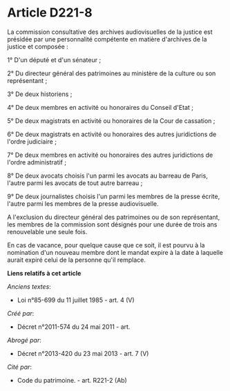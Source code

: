 # Article D221-8

La commission consultative des archives audiovisuelles de la justice est présidée par une personnalité compétente en matière
d'archives de la justice et composée :

1° D'un député et d'un sénateur ;

2° Du directeur général des patrimoines au ministère de la culture ou son représentant ;

3° De deux historiens ;

4° De deux membres en activité ou honoraires du Conseil d'Etat ;

5° De deux magistrats en activité ou honoraires de la Cour de cassation ;

6° De deux magistrats en activité ou honoraires des autres juridictions de l'ordre judiciaire ;

7° De deux membres en activité ou honoraires des autres juridictions de l'ordre administratif ;

8° De deux avocats choisis l'un parmi les avocats au barreau de Paris, l'autre parmi les avocats de tout autre barreau ;

9° De deux journalistes choisis l'un parmi les membres de la presse écrite, l'autre parmi les membres de la presse
audiovisuelle.

A l'exclusion du directeur général des patrimoines ou de son représentant, les membres de la commission sont désignés pour
une durée de trois ans renouvelable une seule fois.

En cas de vacance, pour quelque cause que ce soit, il est pourvu à la nomination d'un nouveau membre dont le mandat expire à
la date à laquelle aurait expiré celui de la personne qu'il remplace.

**Liens relatifs à cet article**

_Anciens textes_:

  - Loi n°85-699 du 11 juillet 1985 - art. 4 (V)

_Créé par_:

  - Décret n°2011-574 du 24 mai 2011  - art.

_Abrogé par_:

  - Décret n°2013-420 du 23 mai 2013 - art. 7 (V)

_Cité par_:

  - Code du patrimoine. - art. R221-2 (Ab)
